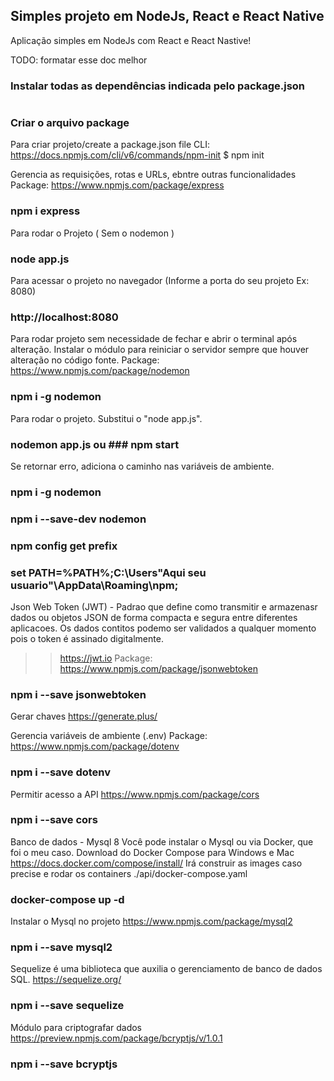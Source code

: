 ## Simples projeto em NodeJs, React e React Native

Aplicação simples em NodeJs com React e React Nastive!

TODO: formatar esse doc melhor

### Instalar todas as dependências indicada pelo package.json
```npm i
```
###  Criar o arquivo package
Para criar projeto/create a package.json file
CLI: https://docs.npmjs.com/cli/v6/commands/npm-init
$ npm init

Gerencia as requisições, rotas e URLs, ebntre outras funcionalidades
Package: https://www.npmjs.com/package/express
### npm i express

Para rodar o Projeto ( Sem o nodemon )
### node app.js

Para acessar o projeto no navegador (Informe a porta do seu projeto Ex: 8080)
### http://localhost:8080

Para rodar projeto sem necessidade de fechar e abrir o terminal após alteração.
Instalar o módulo para reiniciar o servidor sempre que houver alteração no código fonte.
Package: https://www.npmjs.com/package/nodemon
### npm i -g nodemon

Para rodar o projeto. Substitui o "node app.js".
### nodemon app.js ou ### npm start

Se retornar erro, adiciona o caminho nas variáveis de ambiente.
### npm i -g nodemon
### npm i --save-dev nodemon
### npm config get prefix
### set PATH=%PATH%;C:\Users\"Aqui seu usuario"\AppData\Roaming\npm;

Json Web Token (JWT) - Padrao que define como transmitir e armazenasr dados ou 
objetos JSON de forma compacta e segura entre diferentes aplicacoes.
Os dados contitos podemo ser validados a qualquer momento pois o token é assinado digitalmente.
>> https://jwt.io
Package: https://www.npmjs.com/package/jsonwebtoken
### npm i --save jsonwebtoken

Gerar chaves
https://generate.plus/

Gerencia variáveis de ambiente (.env)
Package: https://www.npmjs.com/package/dotenv
### npm i --save dotenv

Permitir acesso a API
https://www.npmjs.com/package/cors
### npm i --save cors

Banco de dados  - Mysql 8
Você pode instalar o Mysql ou via Docker, que foi o meu caso.
Download do Docker Compose para Windows e Mac
https://docs.docker.com/compose/install/
Irá construir as images caso precise e rodar os containers
./api/docker-compose.yaml
### docker-compose up -d

Instalar o Mysql no projeto
https://www.npmjs.com/package/mysql2
### npm i --save mysql2

Sequelize é uma biblioteca que auxilia o gerenciamento de banco de dados SQL.
https://sequelize.org/
### npm i --save sequelize

Módulo para criptografar dados
https://preview.npmjs.com/package/bcryptjs/v/1.0.1
### npm i --save bcryptjs
